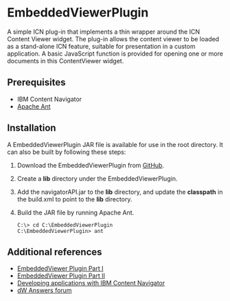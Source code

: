 # EmbeddedViewerPlugin

A simple ICN plug-in that implements a thin wrapper around the ICN Content Viewer widget. The plug-in allows the content viewer to be loaded as a stand-alone ICN feature, suitable for presentation in a custom application. A basic JavaScript function is provided for opening one or more documents in this ContentViewer widget.

## Prerequisites

* IBM Content Navigator
* [Apache Ant](http://ant.apache.org/)

## Installation
A EmbeddedViewerPlugin JAR file is available for use in the root directory. It can also be built by following these steps:

1. Download the EmbeddedViewerPlugin from [GitHub](https://github.com/ibm-ecm/ibm-content-navigator-samples/tree/master/EmbeddedViewerPlugin).
2. Create a **lib** directory under the EmbeddedViewerPlugin.
3. Add the navigatorAPI.jar to the **lib** directory, and update the **classpath** in the build.xml to point to the **lib** directory.
4. Build the JAR file by running Apache Ant.

    ```
    C:\> cd C:\EmbeddedViewerPlugin
    C:\EmbeddedViewerPlugin> ant
    ```

## Additional references

* [EmbeddedViewer Plugin Part I](https://www.ibm.com/support/pages/node/1280704?lang=en)
* [EmbeddedViewer Plugin Part II](https://www.ibm.com/support/pages/node/1280698?lang=en)
* [Developing applications with IBM Content Navigator](https://www.ibm.com/support/knowledgecenter/SSEUEX_3.0.7/com.ibm.developingeuc.doc/eucdi000.html)
* [dW Answers forum](https://developer.ibm.com/answers/topics/icn/)
